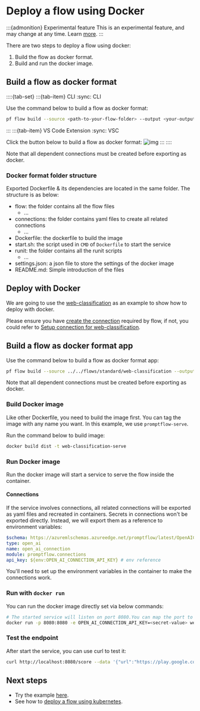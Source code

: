 # Deploy a flow using Docker
:::{admonition} Experimental feature
This is an experimental feature, and may change at any time. Learn [more](../faq.md#stable-vs-experimental).
:::

There are two steps to deploy a flow using docker:
1. Build the flow as docker format.
2. Build and run the docker image.
 
## Build a flow as docker format

::::{tab-set}
:::{tab-item} CLI
:sync: CLI

Use the command below to build a flow as docker format:
```bash
pf flow build --source <path-to-your-flow-folder> --output <your-output-dir> --format docker
```
:::
:::{tab-item} VS Code Extension
:sync: VSC

Click the button below to build a flow as docker format:
![img](../../media/how-to-guides/vscode_export_as_docker.png)
:::
::::

Note that all dependent connections must be created before exporting as docker.


### Docker format folder structure

Exported Dockerfile & its dependencies are located in the same folder. The structure is as below:
- flow: the folder contains all the flow files
  - ...
- connections: the folder contains yaml files to create all related connections
  - ...
- Dockerfile: the dockerfile to build the image
- start.sh: the script used in `CMD` of `Dockerfile` to start the service
- runit: the folder contains all the runit scripts
  - ...
- settings.json: a json file to store the settings of the docker image
- README.md: Simple introduction of the files

## Deploy with Docker
We are going to use the [web-classification](https://github.com/microsoft/promptflow/tree/main/examples/flows/standard/web-classification/) as
an example to show how to deploy with docker.

Please ensure you have [create the connection](../manage-connections.md#create-a-connection) required by flow, if not, you could
refer to [Setup connection for web-classification](https://github.com/microsoft/promptflow/tree/main/examples/flows/standard/web-classification).

## Build a flow as docker format app

Use the command below to build a flow as docker format app:

```bash
pf flow build --source ../../flows/standard/web-classification --output dist --format docker
```

Note that all dependent connections must be created before exporting as docker.

### Build Docker image

Like other Dockerfile, you need to build the image first. You can tag the image with any name you want. In this example, we use `promptflow-serve`.

Run the command below to build image:

```bash
docker build dist -t web-classification-serve
```

### Run Docker image

Run the docker image will start a service to serve the flow inside the container. 

#### Connections
If the service involves connections, all related connections will be exported as yaml files and recreated in containers.
Secrets in connections won't be exported directly. Instead, we will export them as a reference to environment variables:
```yaml
$schema: https://azuremlschemas.azureedge.net/promptflow/latest/OpenAIConnection.schema.json
type: open_ai
name: open_ai_connection
module: promptflow.connections
api_key: ${env:OPEN_AI_CONNECTION_API_KEY} # env reference
```
You'll need to set up the environment variables in the container to make the connections work.

### Run with `docker run`

You can run the docker image directly set via below commands:
```bash
# The started service will listen on port 8080.You can map the port to any port on the host machine as you want.
docker run -p 8080:8080 -e OPEN_AI_CONNECTION_API_KEY=<secret-value> web-classification-serve
```

### Test the endpoint
After start the service, you can use curl to test it:

```bash
curl http://localhost:8080/score --data '{"url":"https://play.google.com/store/apps/details?id=com.twitter.android"}' -X POST  -H "Content-Type: application/json"
```

## Next steps
- Try the example [here](https://github.com/microsoft/promptflow/blob/main/examples/tutorials/flow-deploy/docker).
- See how to [deploy a flow using kubernetes](deploy-using-kubernetes.md).